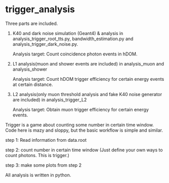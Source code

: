 # trigger_analysis
Three parts are included. 
1. K40 and dark noise simulation (Geant4) & analysis in analysis_trigger_root_tts.py, bandwidth_estimation.py and analysis_trigger_dark_noise.py.

   Analysis target: Count coincidence photon events in hDOM. 
   
3. L1 analysis(muon and shower events are included) in analysis_muon and analysis_shower

   Analysis target: Count hDOM trigger efficiency for certain energy events at certain distance.
   
5. L2 analysis(only muon threshold analysis and fake K40 noise generator are included) in analysis_trigger_L2

   Analysis target: Obtain muon trigger efficiency for certain energy events.

Trigger is a game about counting some number in certain time window.
Code here is mazy and sloppy, but the basic workflow is simple and similar. 

step 1: Read information from data.root

step 2: count number in certain time window (Just define your own ways to count photons. This is trigger.)

step 3: make some plots from step 2

All analysis is written in python.
